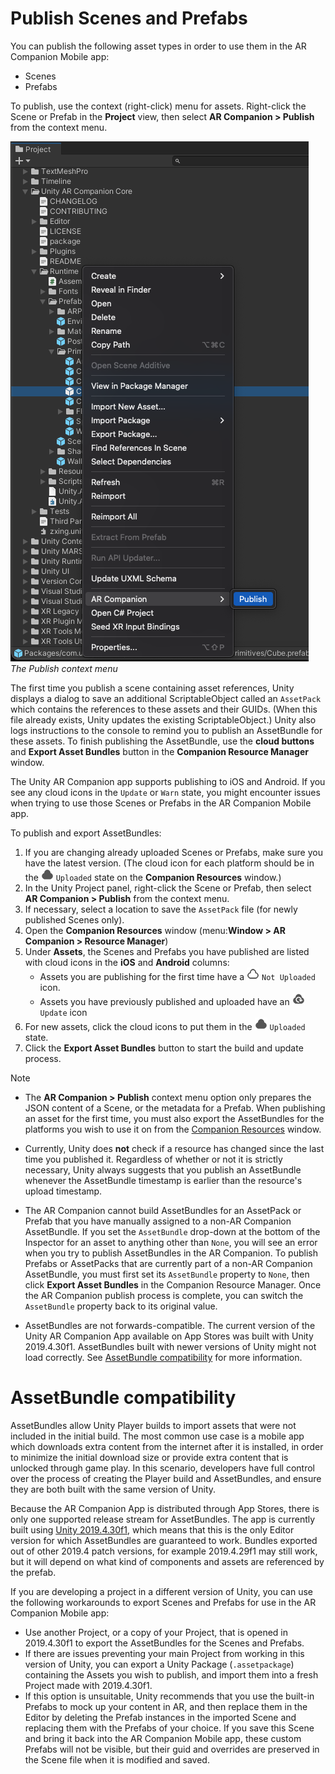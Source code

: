 <a name="PublishingScenesAndPrefabs"></a>
# Publish Scenes and Prefabs

You can publish the following asset types in order to use them in the AR Companion Mobile app:
- Scenes
- Prefabs

To publish, use the context (right-click) menu for assets. Right-click the Scene or Prefab in the **Project** view, then select **AR Companion &gt; Publish** from the context menu.

![The Companion Resource Publish Menu](images/publish-resource.png)<br />*The Publish context menu*

The first time you publish a scene containing asset references, Unity displays a dialog to save an additional ScriptableObject called an `AssetPack` which contains the references to these assets and their GUIDs. (When this file already exists, Unity updates the existing ScriptableObject.) Unity also logs instructions to the console to remind you to publish an AssetBundle for these assets. To finish publishing the AssetBundle, use the **cloud buttons** and **Export Asset Bundles** button in the **Companion Resource Manager** window.

The Unity AR Companion app supports publishing to iOS and Android. If you see any cloud icons in the `Update` or `Warn` state, you might encounter issues when trying to use those Scenes or Prefabs in the AR Companion Mobile app.

To publish and export AssetBundles:

1. If you are changing already uploaded Scenes or Prefabs, make sure you have the latest version. (The cloud icon for each platform should be in the ![Uploaded](images/cloud-icon-uploaded.png) `Uploaded` state on the **Companion Resources** window.)
2. In the Unity Project panel, right-click the Scene or Prefab, then select **AR Companion &gt; Publish** from the context menu.
3. If necessary, select a location to save the `AssetPack` file (for newly published Scenes only).
4. Open the **Companion Resources** window (menu:**Window > AR Companion > Resource Manager**)
5. Under **Assets**, the Scenes and Prefabs you have published are listed with cloud icons in the **iOS** and **Android** columns:
   * Assets you are publishing for the first time have a ![Not Uploaded](images/cloud-icon-not-uploaded.png) `Not Uploaded` icon.
   * Assets you have previously published and uploaded have an ![Update](images/cloud-icon-update.png) `Update` icon
6. For new assets, click the cloud icons to put them in the ![Uploaded](images/cloud-icon-uploaded.png) `Uploaded` state.
7. Click the **Export Asset Bundles** button to start the build and update process. 


> [!NOTE]
>* The **AR Companion &gt; Publish** context menu option only prepares the JSON content of a Scene, or the metadata for a Prefab. When publishing an asset for the first time, you must also export the AssetBundles for the platforms you wish to use it on from the [Companion Resources](companion-resource-manager.md) window.
>
> * Currently, Unity does **not** check if a resource has changed since the last time you published it. Regardless of whether or not it is strictly necessary, Unity always suggests that you publish an AssetBundle whenever the AssetBundle timestamp is earlier than the resource's upload timestamp.
>
> * The AR Companion cannot build AssetBundles for an AssetPack or Prefab that you have manually assigned to a non-AR Companion AssetBundle. If you set the `AssetBundle` drop-down at the bottom of the Inspector for an asset to anything other than `None`, you will see an error when you try to publish AssetBundles in the AR Companion. To publish Prefabs or AssetPacks that are currently part of a non-AR Companion AssetBundle, you must first set its `AssetBundle` property to `None`, then click **Export Asset Bundles** in the Companion Resource Manager. Once the AR Companion publish process is complete, you can switch the `AssetBundle` property back to its original value.
>
> * AssetBundles are not forwards-compatible. The current version of the Unity AR Companion App available on App Stores was built with Unity 2019.4.30f1. AssetBundles built with newer versions of Unity might not load correctly. See [AssetBundle compatibility](#assetbundle-compatibility) for more information.

# AssetBundle compatibility
AssetBundles allow Unity Player builds to import assets that were not included in the initial build. The most common use case is a mobile app which downloads extra content from the internet after it is installed, in order to minimize the initial download size or provide extra content that is unlocked through game play. In this scenario, developers have full control over the process of creating the Player build and AssetBundles, and ensure they are both built with the same version of Unity.

Because the AR Companion App is distributed through App Stores, there is only one supported release stream for AssetBundles. The app is currently built using [Unity 2019.4.30f1](https://unity3d.com/unity/whats-new/2019.4.30), which means that this is the only Editor version for which AssetBundles are guaranteed to work. Bundles exported out of other 2019.4 patch versions, for example 2019.4.29f1 may still work, but it will depend on what kind of components and assets are referenced by the prefab.

If you are developing a project in a different version of Unity, you can use the following workarounds to export Scenes and Prefabs for use in the AR Companion Mobile app:

* Use another Project, or a copy of your Project, that is opened in 2019.4.30f1 to export the AssetBundles for the Scenes and Prefabs. 
* If there are issues preventing your main Project from working in this version of Unity, you can export a Unity Package (`.assetpackage`) containing the Assets you wish to publish, and import them into a fresh Project made with 2019.4.30f1. 
* If this option is unsuitable, Unity recommends that you use the built-in Prefabs to mock up your content in AR, and then replace them in the Editor by deleting the Prefab instances in the imported Scene and replacing them with the Prefabs of your choice. If you save this Scene and bring it back into the AR Companion Mobile app, these custom Prefabs will not be visible, but their guid and overrides are preserved in the Scene file when it is modified and saved.

